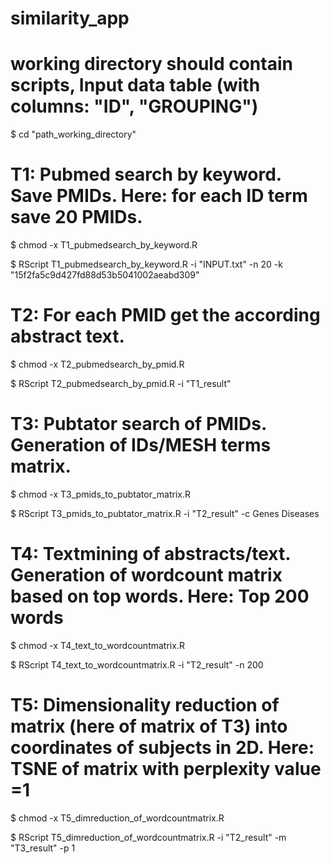 # similarity_app

# working directory should contain scripts, Input data table (with columns: "ID", "GROUPING")
 $ cd "path_working_directory"

# T1: Pubmed search by keyword. Save PMIDs. Here: for each ID term save 20 PMIDs.

 $ chmod -x T1_pubmedsearch_by_keyword.R
 
 $ RScript T1_pubmedsearch_by_keyword.R -i "INPUT.txt" -n 20 -k "15f2fa5c9d427fd88d53b5041002aeabd309"


# T2: For each PMID get the according abstract text.

 $ chmod -x T2_pubmedsearch_by_pmid.R
 
 $ RScript T2_pubmedsearch_by_pmid.R -i "T1_result"


# T3: Pubtator search of PMIDs. Generation of IDs/MESH terms matrix.

 $ chmod -x T3_pmids_to_pubtator_matrix.R
 
 $ RScript T3_pmids_to_pubtator_matrix.R -i "T2_result" -c Genes Diseases


# T4: Textmining of abstracts/text. Generation of wordcount matrix based on top words. Here: Top 200 words
 
 $ chmod -x T4_text_to_wordcountmatrix.R
 
 $ RScript T4_text_to_wordcountmatrix.R -i "T2_result" -n 200 


# T5: Dimensionality reduction of matrix (here of matrix of T3) into coordinates of subjects in 2D. Here: TSNE of matrix with perplexity value =1
 
 $ chmod -x T5_dimreduction_of_wordcountmatrix.R
 
 $ RScript T5_dimreduction_of_wordcountmatrix.R -i "T2_result" -m "T3_result" -p 1

